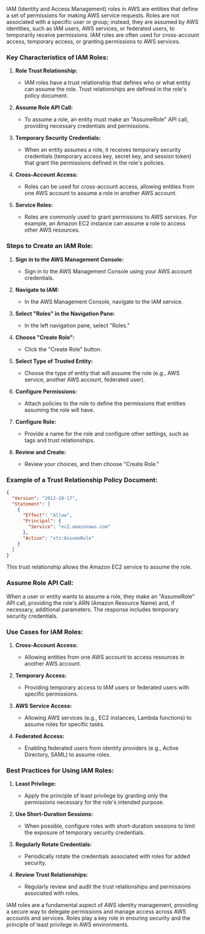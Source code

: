 IAM (Identity and Access Management) roles in AWS are entities that define a set of permissions for making AWS service requests. Roles are not associated with a specific user or group; instead, they are assumed by AWS identities, such as IAM users, AWS services, or federated users, to temporarily receive permissions. IAM roles are often used for cross-account access, temporary access, or granting permissions to AWS services.

### Key Characteristics of IAM Roles:

1. **Role Trust Relationship:**
   - IAM roles have a trust relationship that defines who or what entity can assume the role. Trust relationships are defined in the role's policy document.

2. **Assume Role API Call:**
   - To assume a role, an entity must make an "AssumeRole" API call, providing necessary credentials and permissions.

3. **Temporary Security Credentials:**
   - When an entity assumes a role, it receives temporary security credentials (temporary access key, secret key, and session token) that grant the permissions defined in the role's policies.

4. **Cross-Account Access:**
   - Roles can be used for cross-account access, allowing entities from one AWS account to assume a role in another AWS account.

5. **Service Roles:**
   - Roles are commonly used to grant permissions to AWS services. For example, an Amazon EC2 instance can assume a role to access other AWS resources.

### Steps to Create an IAM Role:

1. **Sign in to the AWS Management Console:**
   - Sign in to the AWS Management Console using your AWS account credentials.

2. **Navigate to IAM:**
   - In the AWS Management Console, navigate to the IAM service.

3. **Select "Roles" in the Navigation Pane:**
   - In the left navigation pane, select "Roles."

4. **Choose "Create Role":**
   - Click the "Create Role" button.

5. **Select Type of Trusted Entity:**
   - Choose the type of entity that will assume the role (e.g., AWS service, another AWS account, federated user).

6. **Configure Permissions:**
   - Attach policies to the role to define the permissions that entities assuming the role will have.

7. **Configure Role:**
   - Provide a name for the role and configure other settings, such as tags and trust relationships.

8. **Review and Create:**
   - Review your choices, and then choose "Create Role."

### Example of a Trust Relationship Policy Document:

```json
{
  "Version": "2012-10-17",
  "Statement": [
    {
      "Effect": "Allow",
      "Principal": {
        "Service": "ec2.amazonaws.com"
      },
      "Action": "sts:AssumeRole"
    }
  ]
}
```

This trust relationship allows the Amazon EC2 service to assume the role.

### Assume Role API Call:

When a user or entity wants to assume a role, they make an "AssumeRole" API call, providing the role's ARN (Amazon Resource Name) and, if necessary, additional parameters. The response includes temporary security credentials.

### Use Cases for IAM Roles:

1. **Cross-Account Access:**
   - Allowing entities from one AWS account to access resources in another AWS account.

2. **Temporary Access:**
   - Providing temporary access to IAM users or federated users with specific permissions.

3. **AWS Service Access:**
   - Allowing AWS services (e.g., EC2 instances, Lambda functions) to assume roles for specific tasks.

4. **Federated Access:**
   - Enabling federated users from identity providers (e.g., Active Directory, SAML) to assume roles.

### Best Practices for Using IAM Roles:

1. **Least Privilege:**
   - Apply the principle of least privilege by granting only the permissions necessary for the role's intended purpose.

2. **Use Short-Duration Sessions:**
   - When possible, configure roles with short-duration sessions to limit the exposure of temporary security credentials.

3. **Regularly Rotate Credentials:**
   - Periodically rotate the credentials associated with roles for added security.

4. **Review Trust Relationships:**
   - Regularly review and audit the trust relationships and permissions associated with roles.

IAM roles are a fundamental aspect of AWS identity management, providing a secure way to delegate permissions and manage access across AWS accounts and services. Roles play a key role in ensuring security and the principle of least privilege in AWS environments.
